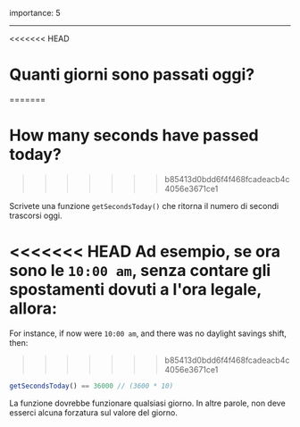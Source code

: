 importance: 5

---

<<<<<<< HEAD
# Quanti giorni sono passati oggi?
=======
# How many seconds have passed today?
>>>>>>> b85413d0bdd6f4f468fcadeacb4c4056e3671ce1

Scrivete una funzione `getSecondsToday()` che ritorna il numero di secondi trascorsi oggi.

<<<<<<< HEAD
Ad esempio, se ora sono le `10:00 am`, senza contare gli spostamenti dovuti a l'ora legale, allora:
=======
For instance, if now were `10:00 am`, and there was no daylight savings shift, then:
>>>>>>> b85413d0bdd6f4f468fcadeacb4c4056e3671ce1

```js
getSecondsToday() == 36000 // (3600 * 10)
```

La funzione dovrebbe funzionare qualsiasi giorno. In altre parole, non deve esserci alcuna forzatura sul valore del giorno.
